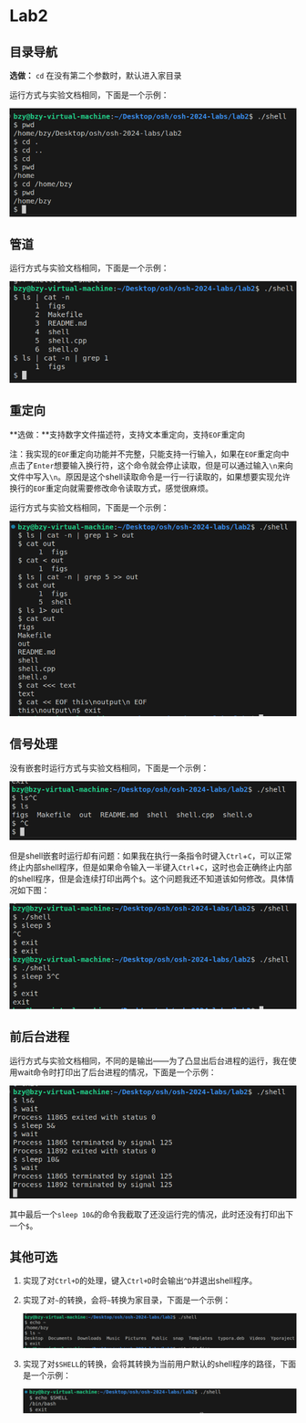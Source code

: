 # Lab2

## 目录导航

**选做：** `cd` 在没有第二个参数时，默认进入家目录

运行方式与实验文档相同，下面是一个示例：

![part1](./figs/part1.png)

## 管道

运行方式与实验文档相同，下面是一个示例：

![part2](./figs/part2.png)

## 重定向

**选做：**支持数字文件描述符，支持文本重定向，支持`EOF`重定向

注：我实现的`EOF`重定向功能并不完整，只能支持一行输入，如果在`EOF`重定向中点击了`Enter`想要输入换行符，这个命令就会停止读取，但是可以通过输入`\n`来向文件中写入`\n`。原因是这个shell读取命令是一行一行读取的，如果想要实现允许换行的`EOF`重定向就需要修改命令读取方式，感觉很麻烦。

运行方式与实验文档相同，下面是一个示例：

![part3](./figs/part3.png)

## 信号处理

没有嵌套时运行方式与实验文档相同，下面是一个示例：

![part4](./figs/part4.png)

但是shell嵌套时运行却有问题：如果我在执行一条指令时键入`Ctrl`+`C`，可以正常终止内部shell程序，但是如果命令输入一半键入`Ctrl`+`C`，这时也会正确终止内部的shell程序，但是会连续打印出两个`$`。这个问题我还不知道该如何修改。具体情况如下图：

![shells](./figs/shells.png)

## 前后台进程

运行方式与实验文档相同，不同的是输出——为了凸显出后台进程的运行，我在使用wait命令时打印出了后台进程的情况，下面是一个示例：

![part5](./figs/part5.png)

其中最后一个`sleep 10&`的命令我截取了还没运行完的情况，此时还没有打印出下一个`$`。

## 其他可选

1. 实现了对`Ctrl+D`的处理，键入`Ctrl+D`时会输出`^D`并退出shell程序。

2. 实现了对`~`的转换，会将`~`转换为家目录，下面是一个示例：

   ![~](./figs/~.png)

3. 实现了对`$SHELL`的转换，会将其转换为当前用户默认的shell程序的路径，下面是一个示例：

   ![echo_shell](./figs/echo_shell.png)

   

